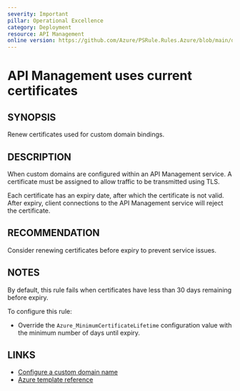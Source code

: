 ```yaml
---
severity: Important
pillar: Operational Excellence
category: Deployment
resource: API Management
online version: https://github.com/Azure/PSRule.Rules.Azure/blob/main/docs/en/rules/Azure.APIM.CertificateExpiry.md
---
```


# API Management uses current certificates

## SYNOPSIS

Renew certificates used for custom domain bindings.

## DESCRIPTION

When custom domains are configured within an API Management service.
A certificate must be assigned to allow traffic to be transmitted using TLS.

Each certificate has an expiry date, after which the certificate is not valid.
After expiry, client connections to the API Management service will reject the certificate.

## RECOMMENDATION

Consider renewing certificates before expiry to prevent service issues.

## NOTES

By default, this rule fails when certificates have less than 30 days remaining before expiry.

To configure this rule:

- Override the `Azure_MinimumCertificateLifetime` configuration value with the minimum number of days until expiry.

## LINKS

- [Configure a custom domain name](https://docs.microsoft.com/en-us/azure/api-management/configure-custom-domain#use-the-azure-portal-to-set-a-custom-domain-name)
- [Azure template reference](https://docs.microsoft.com/en-us/azure/templates/microsoft.apimanagement/2019-12-01/service#hostnameconfiguration-object)
